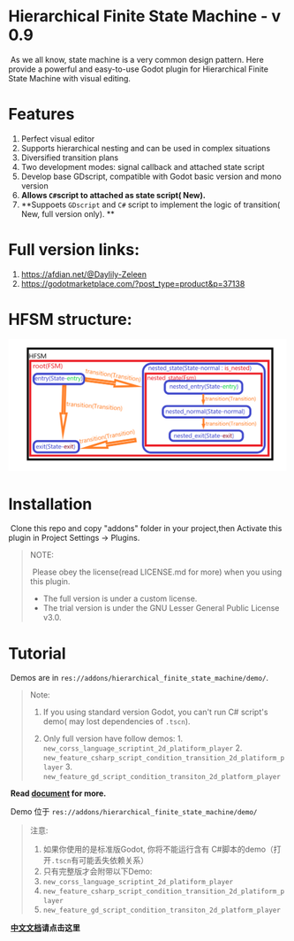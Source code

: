# Hierarchical Finite State Machine - v 0.9

​		As we all know, state machine is a very common design pattern. Here provide a powerful and easy-to-use Godot plugin for Hierarchical Finite State Machine with visual editing.

# Features

1. Perfect visual editor
2. Supports hierarchical nesting and can be used in complex situations
3. Diversified transition plans 
4. Two development modes: signal callback and attached state script
5. Develop base GDscript, compatible with Godot basic version and mono version
6. **Allows `C#`script to attached as state script( New).**
7. **Suppoets `GDscript` and `C#` script to implement the logic of transition( New, full version only). **


# Full version links:
  1. https://afdian.net/@Daylily-Zeleen
  2. https://godotmarketplace.com/?post_type=product&p=37138   

# HFSM structure:

![](DOCUMENT.assets/strusture.png)

# Installation

​		Clone this repo and copy "addons" folder in your project,then Activate this plugin in Project Settings -> Plugins.

> NOTE:
>
> ​		Please obey the license(read LICENSE.md for more) when you using this plugin.
>
> + The full version is under a custom license.
> + The trial version is under the GNU Lesser General Public License v3.0.
>
# Tutorial

​	Demos are in `res://addons/hierarchical_finite_state_machine/demo/`.

> Note:
>
> 1. If you using standard version Godot, you can't run C# script's demo( may lost dependencies of `.tscn`).
>
>  	2. Only full version have follow demos:
>           	1. `new_corss_language_scriptint_2d_platiform_player`
>           	2. `new_feature_csharp_script_condition_transition_2d_platiform_player`
>           	3. `new_feature_gd_script_condition_transiton_2d_platform_player`

​		**Read [document](Document_en.md) for more.**



​	Demo 位于 `res://addons/hierarchical_finite_state_machine/demo/`

> 注意:
>
>  	1. 如果你使用的是标准版Godot, 你将不能运行含有 C#脚本的demo（打开`.tscn`有可能丢失依赖关系）
>  	2. 只有完整版才会附带以下Demo:
>  	 1. `new_corss_language_scriptint_2d_platiform_player`
>  	 2. `new_feature_csharp_script_condition_transition_2d_platiform_player`
>  	 3. `new_feature_gd_script_condition_transiton_2d_platform_player`

​		**[中文文档](Document_cn.md)请点击这里**





